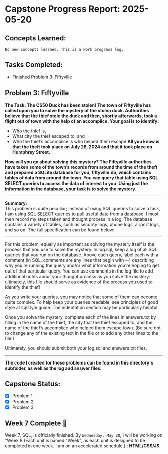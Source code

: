 # Capstone Progress Report: 2025-05-20

## Concepts Learned:
`No new concepts learned. This is a work progress log.`  

## Tasks Completed:
* Finished Problem 3: Fiftyville
  
  

## Problem 3: Fiftyville
**The Task: The CS50 Duck has been stolen! The town of Fiftyville has called upon you to solve the mystery of the stolen duck. Authorities believe that the thief stole the duck and then, shortly afterwards, took a flight out of town with the help of an accomplice. Your goal is to identify:**
* Who the thief is,
* What city the thief escaped to, and
* Who the thief’s accomplice is who helped them escape
**All you know is that the theft took place on July 28, 2024 and that it took place on Humphrey Street.**

**How will you go about solving this mystery? The Fiftyville authorities have taken some of the town’s records from around the time of the theft and prepared a SQLite database for you, fiftyville.db, which contains tables of data from around the town. You can query that table using SQL SELECT queries to access the data of interest to you. Using just the information in the database, your task is to solve the mystery.**
  
---
  
**Summary:**  
This problem is quite peculiar; instead of using SQL queries to solve a task, I am using SQL SELECT queries to pull useful data from a database. I must then record my steps taken and thought process in a log. The database contains a variety of tables, such as security logs, phone logs, airport logs, and so on. The full specification can be found below:

---

For this problem, equally as important as solving the mystery itself is the process that you use to solve the mystery. In log.sql, keep a log of all SQL queries that you run on the database. Above each query, label each with a comment (in SQL, comments are any lines that begin with --) describing why you’re running the query and/or what information you’re hoping to get out of that particular query. You can use comments in the log file to add additional notes about your thought process as you solve the mystery: ultimately, this file should serve as evidence of the process you used to identify the thief!

As you write your queries, you may notice that some of them can become quite complex. To help keep your queries readable, see principles of good style at sqlstyle.guide. The indentation section may be particularly helpful!

Once you solve the mystery, complete each of the lines in answers.txt by filling in the name of the thief, the city that the thief escaped to, and the name of the thief’s accomplice who helped them escape town. (Be sure not to change any of the existing text in the file or to add any other lines to the file!)

Ultimately, you should submit both your log.sql and answers.txt files.

---

**The code I created for these problems can be found in this directory's subfolder, as well as the log and answer files.**

## Capstone Status:
- [x] Problem 1  
- [x] Problem 2  
- [x] Problem 3  
  
## Week 7 Complete 🎉
Week 7, SQL, is officially finished. By `Wednesday, May 28`, I will be working on "Week 8 (Each unit is named "Week", as each unit is designed to be completed in one week. I am on an accelerated schedule.) : **HTML/CSS/JS**.

